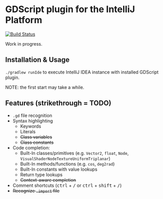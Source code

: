 # GDScript plugin for the IntelliJ Platform

[![Build Status](https://travis-ci.com/exigow/intellij-gdscript.svg)](https://travis-ci.com/exigow/intellij-gdscript)

Work in progress.

## Installation & Usage

`./gradlew runIde` to execute IntelliJ IDEA instance with installed GDScript plugin.

NOTE: the first start may take a while.

## Features (strikethrough = TODO)

* `.gd` file recognition
* Syntax highlighting
  * Keywords
  * Literals
  * ~~Class variables~~
  * ~~Class constants~~
* Code completion:
  * Built-In classes/primitives (e.g. `Vector2`, `float`, `Node`, `VisualShaderNodeTextureUniformTriplanar`)
  * Built-In methods/functions (e.g. `cos`, `deg2rad`)
  * Built-In constants with value lookups
  * Return type lookups
  * ~~Context-aware completion~~
* Comment shortcuts (<kbd>ctrl</kbd> + <kbd>/</kbd> or <kbd>ctrl</kbd> + <kbd>shift</kbd> + <kbd>/</kbd>)
* ~~Recognize `.import` file~~
